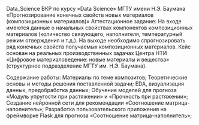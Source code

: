 Data_Science
ВКР по курсу «Data Science» МГТУ имени Н.Э. Баумана
«Прогнозирование конечных свойств новых материалов
(композиционных материалов)»
Аттестационное задание: 
На входе имеются данные о начальных свойствах компонентов композиционных материалов (количество связующего, наполнителя, температурный режим отверждения и т.д.). На выходе необходимо спрогнозировать ряд конечных свойств получаемых композиционных материалов. Кейс основан на реальных производственных задачах Центра НТИ «Цифровое материаловедение: новые материалы и вещества» (структурное подразделение МГТУ им. Н.Э. Баумана).

Содержание работы:
Материалы по теме композитов;
Теоретические основы и методы решения поставленной задачи;
EDA, визуализация данных, предобработка данных;
Обучение моделей для прогноза «Модуль упругости при растяжении» и «Прочность при растяжении»;
Создание нейронной сети для рекомендации «Соотношение матрица-наполнитель»;
Разработка пользовательского приложения на фреймворке Flask для прогноза «Соотношение матрица-наполнитель»;
